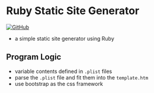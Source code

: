 # Ruby Static Site Generator

[![GitHub](https://img.shields.io/github/license/hoishing/ruby-SSG)](https://opensource.org/licenses/MIT)

- a simple static site generator using Ruby

## Program Logic

- variable contents defined in `.plist` files
- parse the `.plist` file and fit them into the `template.htm`
- use bootstrap as the css framework
